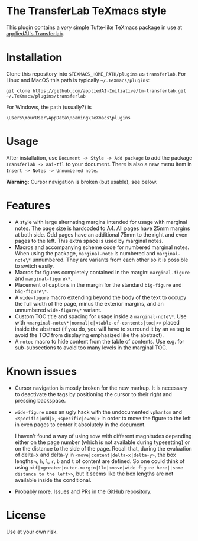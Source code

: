 # The TransferLab TeXmacs style

This plugin contains a *very* simple Tufte-like TeXmacs package in use at 
[appliedAI's Transferlab](https://transferlab.appliedai.de).

# Installation

Clone this repository into `$TEXMACS_HOME_PATH/plugins` as `transferlab`. For 
Linux and MacOS this path is typically `~/.TeXmacs/plugins`:

```shell
git clone https://github.com/appliedAI-Initiative/tm-transferlab.git 
~/.TeXmacs/plugins/transferlab
```



For Windows, the path (usually?) is

```shell
\Users\YourUser\AppData\Roaming\TeXmacs\plugins
```

# Usage

After installation, use `Document -> Style -> Add package` to add the 
package `Transferlab -> aai-tfl` to your document. There is also a new 
menu item in `Insert -> Notes -> Unnumbered note`.

**Warning:** Cursor navigation is broken (but usable), see below.

# Features

* A style with large alternating margins intended for usage with marginal 
  notes. The page size is hardcoded to A4. All pages have 25mm margins at both 
  side. Odd pages have an additional 75mm to the right and even pages to the 
  left. This extra space is used by marginal notes.
* Macros and accompanying scheme code for numbered marginal notes. When using 
  the package, `marginal-note` is numbered and `marginal-note\*` unnumbered. 
  They are variants from each other so it is possible to switch easily.
* Macros for figures completely contained in the margin: `marginal-figure` and 
  `marginal-figure\*`.
* Placement of captions in the margin for the standard `big-figure` and 
  `big-figure\*`.
* A `wide-figure` macro extending beyond the body of the text to occupy the 
  full width of the page, minus the exterior margins, and an unnumbered 
  `wide-figure\*` variant.
* Custom TOC title and spacing for usage inside a `marginal-note\*`. Use with 
  `<marginal-note\*|normal|c|<table-of-contents|toc|>>` 
  placed inside the abstract (if you do, you will have to surround it by an 
  `em` tag to avoid the TOC from displaying emphasized like the abstract).
* A `notoc` macro to hide content from the table of contents. Use e.g. for  
  sub-subsections to avoid too many levels in the marginal TOC.

# Known issues

* Cursor navigation is mostly broken for the new markup. It is necessary to 
  deactivate the tags by positioning the cursor to their right and pressing 
  backspace.
* `wide-figure` uses an ugly hack with the undocumented `vphantom` and 
  `<specific|odd|>`, `<specific|even|>` in order to move the 
  figure to the left in even pages to center it absolutely in the document.

  I haven't found a way of using `move` with different magnitudes depending 
  either on the page number (which is not available during typesetting) or on 
  the distance to the side of the page. Recall that, during the evaluation of 
  delta-x and delta-y in `<move|content|delta-x|delta-y>`, the box 
  lengths `w`, `h`, `l`, `r`, `b` and `t` of content are defined. So one could 
  think of using 
  `<if|<greater|outer-margin|1l>|<move|wide figure here||some distance to the
  left>>`, but it seems like the box lengths are not available inside the
  conditional.
* Probably more. Issues and PRs in the 
  [GitHub](https://github.com/appliedAI-Initiative/tm-transferlab) repository.

# License

Use at your own risk.


